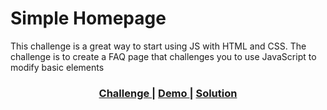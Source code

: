 # Simple Homepage

This challenge is a great way to start using JS with HTML and CSS. The challenge is to create a FAQ page that challenges you to use JavaScript to modify basic elements

<div align="center">
  <h3>
    <a href="https://devchallenges.io/challenge/simple-hompage-alarado">
      Challenge
    </a>
    <span> | </span>
    <a href="https://aguirre-ivan.github.io/responsive-web-developer/simple-homepage/">
      Demo
    </a>
    <span> | </span>
    <a href="https://devchallenges.io/challenge/simple-hompage-alarado">
      Solution
    </a>
  </h3>
</div>